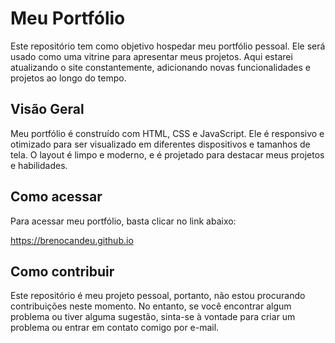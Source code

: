 <!DOCTYPE html>
<html>
<body>
	<h1>Meu Portfólio</h1>
	<p>Este repositório tem como objetivo hospedar meu portfólio pessoal. Ele será usado como uma vitrine para apresentar meus projetos. Aqui estarei atualizando o site constantemente, adicionando novas funcionalidades e projetos ao longo do tempo.</p>
	<h2>Visão Geral</h2>
	<p>Meu portfólio é construído com HTML, CSS e JavaScript. Ele é responsivo e otimizado para ser visualizado em diferentes dispositivos e tamanhos de tela. O layout é limpo e moderno, e é projetado para destacar meus projetos e habilidades.</p>
	<h2>Como acessar</h2>
	<p>Para acessar meu portfólio, basta clicar no link abaixo:</p>
	<p><a href="https://brenocandeu.github.io">https://brenocandeu.github.io</a></p>
	<h2>Como contribuir</h2>
	<p>Este repositório é meu projeto pessoal, portanto, não estou procurando contribuições neste momento. No entanto, se você encontrar algum problema ou tiver alguma sugestão, sinta-se à vontade para criar um problema ou entrar em contato comigo por e-mail.</p>
</body>
</html>
